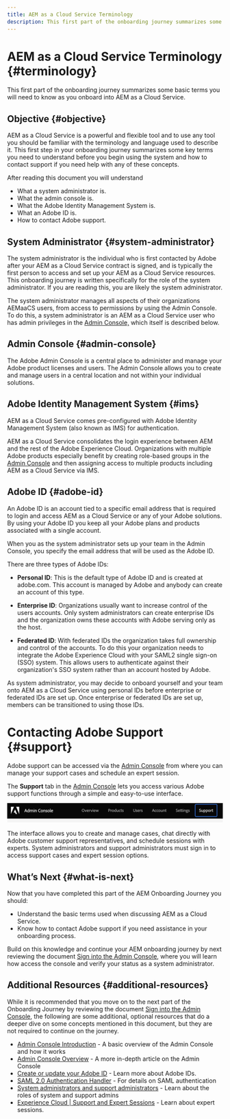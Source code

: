 ```yaml
---
title: AEM as a Cloud Service Terminology
description: This first part of the onboarding journey summarizes some basic terms you will need to know as you onboard into AEM as a Cloud Service.
---
```


# AEM as a Cloud Service Terminology {#terminology}

This first part of the onboarding journey summarizes some basic terms you will need to know as you onboard into AEM as a Cloud Service.

## Objective {#objective}

AEM as a Cloud Service is a powerful and flexible tool and to use any tool you should be familiar with the terminology and language used to describe it. This first step in your onboarding journey summarizes some key terms you need to understand before you begin using the system and how to contact support if you need help with any of these concepts.

After reading this document you will understand

* What a system administrator is.
* What the admin console is.
* What the Adobe Identity Management System is.
* What an Adobe ID is.
* How to contact Adobe support.

## System Administrator {#system-administrator}

The system administrator is the individual who is first contacted by Adobe after your AEM as a Cloud Service contract is signed, and is typically the first person to access and set up your AEM as a Cloud Service resources. This onboarding journey is written specifically for the role of the system administrator. If you are reading this, you are likely the system administrator.

The system administrator manages all aspects of their organizations AEMaaCS users, from access to permissions by using the Admin Console. To do this, a system administrator is an AEM as a Cloud Service user who has admin privileges in the [Admin Console,](#admin-console) which itself is described below.

## Admin Console {#admin-console}

The Adobe Admin Console is a central place to administer and manage your Adobe product licenses and users. The Admin Console allows you to create and manage users in a central location and not within your individual solutions.

## Adobe Identity Management System {#ims}

AEM as a Cloud Service comes pre-configured with Adobe Identity Management System (also known as IMS) for authentication.

AEM as a Cloud Service consolidates the login experience between AEM and the rest of the Adobe Experience Cloud. Organizations with multiple Adobe products especially benefit by creating role-based groups in the [Admin Console](#admin-console) and then assigning access to multiple products including AEM as a Cloud Service via IMS.

## Adobe ID {#adobe-id}

An Adobe ID is an account tied to a specific email address that is required to login and access AEM as a Cloud Service or any of your Adobe solutions. By using your Adobe ID you keep all your Adobe plans and products associated with a single account.

When you as the system administrator sets up your team in the Admin Console, you specify the email address that will be used as the Adobe ID.

There are three types of Adobe IDs:

* **Personal ID**: This is the default type of Adobe ID and is created at adobe.com. This account is managed by Adobe and anybody can create an account of this type.

* **Enterprise ID**: Organizations usually want to increase control of the users accounts. Only system administrators can create enterprise IDs and the organization owns these accounts with Adobe serving only as the host.

* **Federated ID**: With federated IDs the organization takes full ownership and control of the accounts. To do this your organization needs to integrate the Adobe Experience Cloud with your SAML2 single sign-on (SSO) system. This allows users to authenticate against their organization's SSO system rather than an account hosted by Adobe.

As system administrator, you may decide to onboard yourself and your team onto AEM as a Cloud Service using personal IDs before enterprise or federated IDs are set up. Once enterprise or federated IDs are set up, members can be transitioned to using those IDs.

# Contacting Adobe Support {#support}

Adobe support can be accessed via the [Admin Console](#admin-console) from where you can manage your support cases and schedule an expert session.

The **Support** tab in the [Admin Console](#admin-console) lets you access various Adobe support functions through a simple and easy-to-use interface.

![image](/help/onboarding/learn-concepts/assets/support-menu.png)

The interface allows you to create and manage cases, chat directly with Adobe customer support representatives, and schedule sessions with experts. System administrators and support administrators must sign in to access support cases and expert session options.

## What’s Next {#what-is-next}

Now that you have completed this part of the AEM Onboarding Journey you should:

* Understand the basic terms used when discussing AEM as a Cloud Service.
* Know how to contact Adobe support if you need assistance in your onboarding process.

Build on this knowledge and continue your AEM onboarding journey by next reviewing the document [Sign into the Admin Console](), where you will learn how access the console and verify your status as a system administrator.

## Additional Resources {#additional-resources}

While it is recommended that you move on to the next part of the Onboarding Journey by reviewing the document [Sign into the Admin Console](), the following are some additional, optional resources that do a deeper dive on some concepts mentioned in this document, but they are not required to continue on the journey.

* [Admin Console Introduction](/help/onboarding/learn-concepts/admin-console.md) - A basic overview of the Admin Console and how it works
* [Admin Console Overview](https://helpx.adobe.com/enterprise/using/admin-console.html) - A more in-depth article on the Admin Console
* [Create or update your Adobe ID](https://helpx.adobe.com/ca/manage-account/using/create-update-adobe-id.html#HowtocreateorupdateyourAdobeID) - Learn more about Adobe IDs.
* [SAML 2.0 Authentication Handler](https://experienceleague.adobe.com/docs/experience-manager-65/administering/security/saml-2-0-authenticationhandler.html) - For details on SAML authentication
* [System administrators and support administrators](https://helpx.adobe.com/enterprise/using/admin-roles.ug.html) - Learn about the roles of system and support admins
* [Experience Cloud | Support and Expert Sessions](https://helpx.adobe.com/enterprise/admin-guide.html/enterprise/using/support-for-experience-cloud.ug.html) - Learn about expert sessions.

